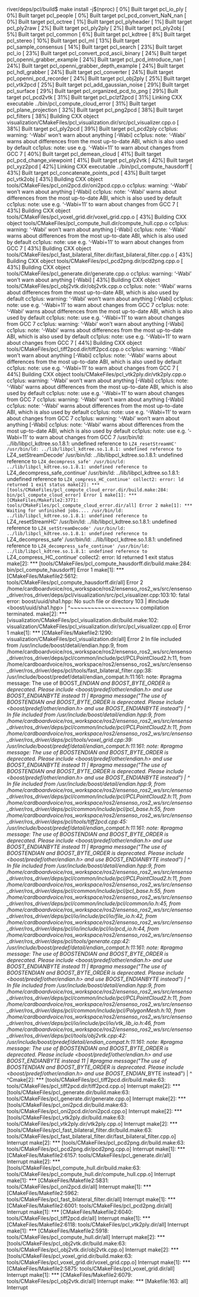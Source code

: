 river/deps/pcl/build$ make install -j$(nproc)
[  0%] Built target pcl_io_ply
[  0%] Built target pcl_people
[  0%] Built target pcl_pcd_convert_NaN_nan
[  0%] Built target pcl_octree
[  1%] Built target pcl_plyheader
[  1%] Built target pcl_ply2raw
[  2%] Built target pcl_ply2ply
[  2%] Built target pcl_ply2obj
[  5%] Built target pcl_common
[  6%] Built target pcl_kdtree
[  8%] Built target pcl_stereo
[ 10%] Built target pcl_ml
[ 13%] Built target pcl_sample_consensus
[ 14%] Built target pcl_search
[ 23%] Built target pcl_io
[ 23%] Built target pcl_convert_pcd_ascii_binary
[ 24%] Built target pcl_openni_grabber_example
[ 24%] Built target pcl_pcd_introduce_nan
[ 24%] Built target pcl_openni_grabber_depth_example
[ 24%] Built target pcl_hdl_grabber
[ 24%] Built target pcl_converter
[ 24%] Built target pcl_openni_pcd_recorder
[ 24%] Built target pcl_obj2ply
[ 25%] Built target pcl_vtk2pcd
[ 25%] Built target pcl_add_gaussian_noise
[ 29%] Built target pcl_surface
[ 29%] Built target pcl_organized_pcd_to_png
[ 29%] Built target pcl_pcd2vtk
[ 31%] Built target pcl_pclzf2pcd
[ 31%] Linking CXX executable ../bin/pcl_compute_cloud_error
[ 31%] Built target pcl_plane_projection
[ 32%] Built target pcl_png2pcd
[ 38%] Built target pcl_filters
[ 38%] Building CXX object visualization/CMakeFiles/pcl_visualization.dir/src/pcl_visualizer.cpp.o
[ 38%] Built target pcl_ply2pcd
[ 39%] Built target pcl_pcd2ply
cc1plus: warning: ‘-Wabi’ won’t warn about anything [-Wabi]
cc1plus: note: ‘-Wabi’ warns about differences from the most up-to-date ABI, which is also used by default
cc1plus: note: use e.g. ‘-Wabi=11’ to warn about changes from GCC 7
[ 40%] Built target pcl_demean_cloud
[ 41%] Built target pcl_pcd_change_viewpoint
[ 41%] Built target pcl_ply2vtk
[ 42%] Built target pcl_xyz2pcd
[ 42%] Linking CXX executable ../bin/pcl_compute_hausdorff
[ 43%] Built target pcl_concatenate_points_pcd
[ 43%] Built target pcl_vtk2obj
[ 43%] Building CXX object tools/CMakeFiles/pcl_oni2pcd.dir/oni2pcd.cpp.o
cc1plus: warning: ‘-Wabi’ won’t warn about anything [-Wabi]
cc1plus: note: ‘-Wabi’ warns about differences from the most up-to-date ABI, which is also used by default
cc1plus: note: use e.g. ‘-Wabi=11’ to warn about changes from GCC 7
[ 43%] Building CXX object tools/CMakeFiles/pcl_voxel_grid.dir/voxel_grid.cpp.o
[ 43%] Building CXX object tools/CMakeFiles/pcl_compute_hull.dir/compute_hull.cpp.o
cc1plus: warning: ‘-Wabi’ won’t warn about anything [-Wabi]
cc1plus: note: ‘-Wabi’ warns about differences from the most up-to-date ABI, which is also used by default
cc1plus: note: use e.g. ‘-Wabi=11’ to warn about changes from GCC 7
[ 43%] Building CXX object tools/CMakeFiles/pcl_fast_bilateral_filter.dir/fast_bilateral_filter.cpp.o
[ 43%] Building CXX object tools/CMakeFiles/pcl_pcd2png.dir/pcd2png.cpp.o
[ 43%] Building CXX object tools/CMakeFiles/pcl_generate.dir/generate.cpp.o
cc1plus: warning: ‘-Wabi’ won’t warn about anything [-Wabi]
[ 43%] Building CXX object tools/CMakeFiles/pcl_obj2vtk.dir/obj2vtk.cpp.o
cc1plus: note: ‘-Wabi’ warns about differences from the most up-to-date ABI, which is also used by default
cc1plus: warning: ‘-Wabi’ won’t warn about anything [-Wabi]
cc1plus: note: use e.g. ‘-Wabi=11’ to warn about changes from GCC 7
cc1plus: note: ‘-Wabi’ warns about differences from the most up-to-date ABI, which is also used by default
cc1plus: note: use e.g. ‘-Wabi=11’ to warn about changes from GCC 7
cc1plus: warning: ‘-Wabi’ won’t warn about anything [-Wabi]
cc1plus: note: ‘-Wabi’ warns about differences from the most up-to-date ABI, which is also used by default
cc1plus: note: use e.g. ‘-Wabi=11’ to warn about changes from GCC 7
[ 44%] Building CXX object tools/CMakeFiles/pcl_tiff2pcd.dir/tiff2pcd.cpp.o
cc1plus: warning: ‘-Wabi’ won’t warn about anything [-Wabi]
cc1plus: note: ‘-Wabi’ warns about differences from the most up-to-date ABI, which is also used by default
cc1plus: note: use e.g. ‘-Wabi=11’ to warn about changes from GCC 7
[ 44%] Building CXX object tools/CMakeFiles/pcl_vtk2ply.dir/vtk2ply.cpp.o
cc1plus: warning: ‘-Wabi’ won’t warn about anything [-Wabi]
cc1plus: note: ‘-Wabi’ warns about differences from the most up-to-date ABI, which is also used by default
cc1plus: note: use e.g. ‘-Wabi=11’ to warn about changes from GCC 7
cc1plus: warning: ‘-Wabi’ won’t warn about anything [-Wabi]
cc1plus: note: ‘-Wabi’ warns about differences from the most up-to-date ABI, which is also used by default
cc1plus: note: use e.g. ‘-Wabi=11’ to warn about changes from GCC 7
cc1plus: warning: ‘-Wabi’ won’t warn about anything [-Wabi]
cc1plus: note: ‘-Wabi’ warns about differences from the most up-to-date ABI, which is also used by default
cc1plus: note: use e.g. ‘-Wabi=11’ to warn about changes from GCC 7
/usr/bin/ld: ../lib/libpcl_kdtree.so.1.8.1: undefined reference to `LZ4_resetStreamHC'
/usr/bin/ld: ../lib/libpcl_kdtree.so.1.8.1: undefined reference to `LZ4_setStreamDecode'
/usr/bin/ld: ../lib/libpcl_kdtree.so.1.8.1: undefined reference to `LZ4_decompress_safe'
/usr/bin/ld: ../lib/libpcl_kdtree.so.1.8.1: undefined reference to `LZ4_decompress_safe_continue'
/usr/bin/ld: ../lib/libpcl_kdtree.so.1.8.1: undefined reference to `LZ4_compress_HC_continue'
collect2: error: ld returned 1 exit status
make[2]: *** [tools/CMakeFiles/pcl_compute_cloud_error.dir/build.make:284: bin/pcl_compute_cloud_error] Error 1
make[1]: *** [CMakeFiles/Makefile2:3771: tools/CMakeFiles/pcl_compute_cloud_error.dir/all] Error 2
make[1]: *** Waiting for unfinished jobs....
/usr/bin/ld: ../lib/libpcl_kdtree.so.1.8.1: undefined reference to `LZ4_resetStreamHC'
/usr/bin/ld: ../lib/libpcl_kdtree.so.1.8.1: undefined reference to `LZ4_setStreamDecode'
/usr/bin/ld: ../lib/libpcl_kdtree.so.1.8.1: undefined reference to `LZ4_decompress_safe'
/usr/bin/ld: ../lib/libpcl_kdtree.so.1.8.1: undefined reference to `LZ4_decompress_safe_continue'
/usr/bin/ld: ../lib/libpcl_kdtree.so.1.8.1: undefined reference to `LZ4_compress_HC_continue'
collect2: error: ld returned 1 exit status
make[2]: *** [tools/CMakeFiles/pcl_compute_hausdorff.dir/build.make:284: bin/pcl_compute_hausdorff] Error 1
make[1]: *** [CMakeFiles/Makefile2:5612: tools/CMakeFiles/pcl_compute_hausdorff.dir/all] Error 2
/home/cardboardvoice/ros_workspace/ros2/ensenso_ros2_ws/src/ensenso_driver/ros_driver/deps/pcl/visualization/src/pcl_visualizer.cpp:103:10: fatal error: boost/uuid/sha1.hpp: No such file or directory
  103 | #include <boost/uuid/sha1.hpp>
      |          ^~~~~~~~~~~~~~~~~~~~~
compilation terminated.
make[2]: *** [visualization/CMakeFiles/pcl_visualization.dir/build.make:102: visualization/CMakeFiles/pcl_visualization.dir/src/pcl_visualizer.cpp.o] Error 1
make[1]: *** [CMakeFiles/Makefile2:1290: visualization/CMakeFiles/pcl_visualization.dir/all] Error 2
In file included from /usr/include/boost/detail/endian.hpp:9,
                 from /home/cardboardvoice/ros_workspace/ros2/ensenso_ros2_ws/src/ensenso_driver/ros_driver/deps/pcl/common/include/pcl/PCLPointCloud2.h:11,
                 from /home/cardboardvoice/ros_workspace/ros2/ensenso_ros2_ws/src/ensenso_driver/ros_driver/deps/pcl/tools/fast_bilateral_filter.cpp:38:
/usr/include/boost/predef/detail/endian_compat.h:11:161: note: #pragma message: The use of BOOST_*_ENDIAN and BOOST_BYTE_ORDER is deprecated. Please include <boost/predef/other/endian.h> and use BOOST_ENDIAN_*_BYTE instead
   11 | #pragma message("The use of BOOST_*_ENDIAN and BOOST_BYTE_ORDER is deprecated. Please include <boost/predef/other/endian.h> and use BOOST_ENDIAN_*_BYTE instead")
      |                                                                                                                                                                 ^
In file included from /usr/include/boost/detail/endian.hpp:9,
                 from /home/cardboardvoice/ros_workspace/ros2/ensenso_ros2_ws/src/ensenso_driver/ros_driver/deps/pcl/common/include/pcl/PCLPointCloud2.h:11,
                 from /home/cardboardvoice/ros_workspace/ros2/ensenso_ros2_ws/src/ensenso_driver/ros_driver/deps/pcl/tools/voxel_grid.cpp:39:
/usr/include/boost/predef/detail/endian_compat.h:11:161: note: #pragma message: The use of BOOST_*_ENDIAN and BOOST_BYTE_ORDER is deprecated. Please include <boost/predef/other/endian.h> and use BOOST_ENDIAN_*_BYTE instead
   11 | #pragma message("The use of BOOST_*_ENDIAN and BOOST_BYTE_ORDER is deprecated. Please include <boost/predef/other/endian.h> and use BOOST_ENDIAN_*_BYTE instead")
      |                                                                                                                                                                 ^
In file included from /usr/include/boost/detail/endian.hpp:9,
                 from /home/cardboardvoice/ros_workspace/ros2/ensenso_ros2_ws/src/ensenso_driver/ros_driver/deps/pcl/common/include/pcl/PCLPointCloud2.h:11,
                 from /home/cardboardvoice/ros_workspace/ros2/ensenso_ros2_ws/src/ensenso_driver/ros_driver/deps/pcl/common/include/pcl/pcl_base.h:55,
                 from /home/cardboardvoice/ros_workspace/ros2/ensenso_ros2_ws/src/ensenso_driver/ros_driver/deps/pcl/tools/tiff2pcd.cpp:45:
/usr/include/boost/predef/detail/endian_compat.h:11:161: note: #pragma message: The use of BOOST_*_ENDIAN and BOOST_BYTE_ORDER is deprecated. Please include <boost/predef/other/endian.h> and use BOOST_ENDIAN_*_BYTE instead
   11 | #pragma message("The use of BOOST_*_ENDIAN and BOOST_BYTE_ORDER is deprecated. Please include <boost/predef/other/endian.h> and use BOOST_ENDIAN_*_BYTE instead")
      |                                                                                                                                                                 ^
In file included from /usr/include/boost/detail/endian.hpp:9,
                 from /home/cardboardvoice/ros_workspace/ros2/ensenso_ros2_ws/src/ensenso_driver/ros_driver/deps/pcl/common/include/pcl/PCLPointCloud2.h:11,
                 from /home/cardboardvoice/ros_workspace/ros2/ensenso_ros2_ws/src/ensenso_driver/ros_driver/deps/pcl/common/include/pcl/pcl_base.h:55,
                 from /home/cardboardvoice/ros_workspace/ros2/ensenso_ros2_ws/src/ensenso_driver/ros_driver/deps/pcl/common/include/pcl/common/io.h:45,
                 from /home/cardboardvoice/ros_workspace/ros2/ensenso_ros2_ws/src/ensenso_driver/ros_driver/deps/pcl/io/include/pcl/io/file_io.h:42,
                 from /home/cardboardvoice/ros_workspace/ros2/ensenso_ros2_ws/src/ensenso_driver/ros_driver/deps/pcl/io/include/pcl/io/pcd_io.h:44,
                 from /home/cardboardvoice/ros_workspace/ros2/ensenso_ros2_ws/src/ensenso_driver/ros_driver/deps/pcl/tools/generate.cpp:42:
/usr/include/boost/predef/detail/endian_compat.h:11:161: note: #pragma message: The use of BOOST_*_ENDIAN and BOOST_BYTE_ORDER is deprecated. Please include <boost/predef/other/endian.h> and use BOOST_ENDIAN_*_BYTE instead
   11 | #pragma message("The use of BOOST_*_ENDIAN and BOOST_BYTE_ORDER is deprecated. Please include <boost/predef/other/endian.h> and use BOOST_ENDIAN_*_BYTE instead")
      |                                                                                                                                                                 ^
In file included from /usr/include/boost/detail/endian.hpp:9,
                 from /home/cardboardvoice/ros_workspace/ros2/ensenso_ros2_ws/src/ensenso_driver/ros_driver/deps/pcl/common/include/pcl/PCLPointCloud2.h:11,
                 from /home/cardboardvoice/ros_workspace/ros2/ensenso_ros2_ws/src/ensenso_driver/ros_driver/deps/pcl/common/include/pcl/PolygonMesh.h:10,
                 from /home/cardboardvoice/ros_workspace/ros2/ensenso_ros2_ws/src/ensenso_driver/ros_driver/deps/pcl/io/include/pcl/io/vtk_lib_io.h:46,
                 from /home/cardboardvoice/ros_workspace/ros2/ensenso_ros2_ws/src/ensenso_driver/ros_driver/deps/pcl/tools/obj2vtk.cpp:42:
/usr/include/boost/predef/detail/endian_compat.h:11:161: note: #pragma message: The use of BOOST_*_ENDIAN and BOOST_BYTE_ORDER is deprecated. Please include <boost/predef/other/endian.h> and use BOOST_ENDIAN_*_BYTE instead
   11 | #pragma message("The use of BOOST_*_ENDIAN and BOOST_BYTE_ORDER is deprecated. Please include <boost/predef/other/endian.h> and use BOOST_ENDIAN_*_BYTE instead")
      |                                                                                                                                                                 ^
^Cmake[2]: *** [tools/CMakeFiles/pcl_tiff2pcd.dir/build.make:63: tools/CMakeFiles/pcl_tiff2pcd.dir/tiff2pcd.cpp.o] Interrupt
make[2]: *** [tools/CMakeFiles/pcl_generate.dir/build.make:63: tools/CMakeFiles/pcl_generate.dir/generate.cpp.o] Interrupt
make[2]: *** [tools/CMakeFiles/pcl_oni2pcd.dir/build.make:63: tools/CMakeFiles/pcl_oni2pcd.dir/oni2pcd.cpp.o] Interrupt
make[2]: *** [tools/CMakeFiles/pcl_vtk2ply.dir/build.make:63: tools/CMakeFiles/pcl_vtk2ply.dir/vtk2ply.cpp.o] Interrupt
make[2]: *** [tools/CMakeFiles/pcl_fast_bilateral_filter.dir/build.make:63: tools/CMakeFiles/pcl_fast_bilateral_filter.dir/fast_bilateral_filter.cpp.o] Interrupt
make[2]: *** [tools/CMakeFiles/pcl_pcd2png.dir/build.make:63: tools/CMakeFiles/pcl_pcd2png.dir/pcd2png.cpp.o] Interrupt
make[1]: *** [CMakeFiles/Makefile2:6157: tools/CMakeFiles/pcl_generate.dir/all] Interrupt
make[2]: *** [tools/CMakeFiles/pcl_compute_hull.dir/build.make:63: tools/CMakeFiles/pcl_compute_hull.dir/compute_hull.cpp.o] Interrupt
make[1]: *** [CMakeFiles/Makefile2:5831: tools/CMakeFiles/pcl_oni2pcd.dir/all] Interrupt
make[1]: *** [CMakeFiles/Makefile2:5962: tools/CMakeFiles/pcl_fast_bilateral_filter.dir/all] Interrupt
make[1]: *** [CMakeFiles/Makefile2:6001: tools/CMakeFiles/pcl_pcd2png.dir/all] Interrupt
make[1]: *** [CMakeFiles/Makefile2:6040: tools/CMakeFiles/pcl_tiff2pcd.dir/all] Interrupt
make[1]: *** [CMakeFiles/Makefile2:6118: tools/CMakeFiles/pcl_vtk2ply.dir/all] Interrupt
make[1]: *** [CMakeFiles/Makefile2:5918: tools/CMakeFiles/pcl_compute_hull.dir/all] Interrupt
make[2]: *** [tools/CMakeFiles/pcl_obj2vtk.dir/build.make:63: tools/CMakeFiles/pcl_obj2vtk.dir/obj2vtk.cpp.o] Interrupt
make[2]: *** [tools/CMakeFiles/pcl_voxel_grid.dir/build.make:63: tools/CMakeFiles/pcl_voxel_grid.dir/voxel_grid.cpp.o] Interrupt
make[1]: *** [CMakeFiles/Makefile2:5875: tools/CMakeFiles/pcl_voxel_grid.dir/all] Interrupt
make[1]: *** [CMakeFiles/Makefile2:6079: tools/CMakeFiles/pcl_obj2vtk.dir/all] Interrupt
make: *** [Makefile:163: all] Interrupt
